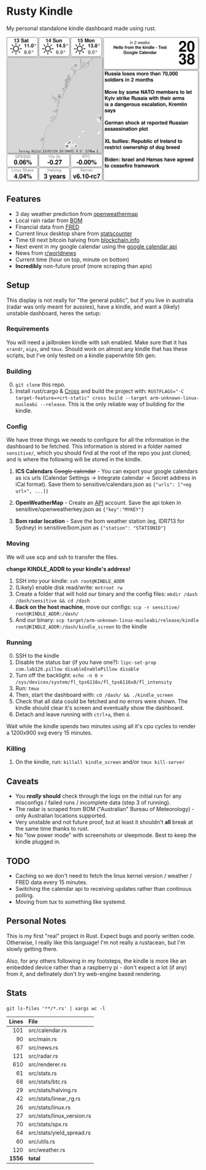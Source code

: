 # Rusty Kindle

My personal standalone kindle dashboard made using rust.

![](sample.png)


## Features
 - 3 day weather prediction from [openweathermap](https://openweathermap.org/)
 - Local rain radar from [BOM](http://www.bom.gov.au/)
 - Financial data from [FRED](https://fred.stlouisfed.org/)
 - Current linux desktop share from [statscounter](https://gs.statcounter.com/os-market-share/desktop/worldwide)
 - Time till next bitcoin halving from [blockchain.info](https://blockchain.info)
 - Next event in my google calendar using the [google calendar api](https://console.cloud.google.com/apis/library/calendar-json.googleapis.com)
 - News from [r/worldnews](https://www.reddit.com/r/worldnews/)
 - Current time (hour on top, minute on bottom)
 - **Incredibly** non-future proof (more scraping than apis)

## Setup
This display is not really for "the general public", but if you live in australia (radar was only meant for aussies), have a kindle, and want a (likely) unstable dashboard, heres the setup:

### Requirements
You will need a jailbroken kindle with ssh enabled. Make sure that it has ```xrandr```, ```eips```, and ```tmux```. Should work on almost any kindle that has these scripts, but I've only tested on a kindle paperwhite 5th gen.

### Building
0. ```git clone``` this repo.
1. Install rust/cargo & [Cross](https://github.com/cross-rs/cross) and build the project with: ```RUSTFLAGS="-C target-feature=+crt-static" cross build --target arm-unknown-linux-musleabi --release```. This is the only reliable way of building for the kindle.

### Config
We have three things we needs to configure for all the information in the dashboard to be fetched. This information is stored in a folder named ```sensitive/```, which you should find at the root of the repo you just cloned, and is where the following will be stored in the kindle.

1. **ICS Calendars** ~~Google calendar~~ - You can export your google calendars as ics urls (Calendar Settings -> Integrate calendar -> Secret address in iCal format). Save them to sensitive/calendars.json as ```{"urls": ["<eg url>", ...]}```

3. **OpenWeatherMap** - Create an [API](https://openweathermap.org/api) account. Save the api token in sensitive/openweatherkey.json as ```{"key":"MYKEY"}```

4. **Bom radar location** - Save the bom weather station (eg, IDR713 for Sydney) in sensitive/bom.json as ```{"station": "STATIONID"}```

### Moving

We will use scp and ssh to transfer the files.

**change KINDLE_ADDR to your kindle's address!**

1. SSH into your kindle: ```ssh root@KINDLE_ADDR```
2. (Likely) enable disk read/write: ```mntroot rw```
3. Create a folder that will hold our binary and the config files: ```mkdir /dash /dash/sensitive && cd /dash```
4. **Back on the host machine**, move our configs: ```scp -r sensitive/ root@KINDLE_ADDR:/dash/``` 
5. And our binary: ```scp target/arm-unknown-linux-musleabi/release/kindle root@KINDLE_ADDR:/dash/kindle_screen``` to the kindle

###  Running

0. SSH to the kindle 
1. Disable the status bar (if you have one?): ```lipc-set-prop com.lab126.pillow disableEnablePillow disable```
2. Turn off the backlight: ```echo -n 0 > /sys/devices/system/fl_tps6116x/fl_tps6116x0/fl_intensity```
2. Run: ```tmux```
3. Then, start the dashboard with: ```cd /dash/ && ./kindle_screen```
4. Check that all data could be fetched and no errors were shown. The kindle should clear it's screen and eventually show the dashboard.
5. Detach and leave running with ```ctrl+a```, then ```d```.

Wait while the kindle spends two minutes using all it's cpu cycles to render a 1200x900 svg every 15 minutes.

### Killing

1. On the kindle, run: ```killall kindle_screen``` and/or ```tmux kill-server```

## Caveats

 - You ***really* should** check through the logs on the initial run for any misconfigs / failed runs / incomplete data (step 3 of running).
 - The radar is scraped from BOM ("Australian" Bureau of Meteorology) - only Australian locations supported.
 - Very unstable and not future proof, but at least it shouldn't **all** break at the same time thanks to rust.
 - No "low power mode" with screenshots or sleepmode. Best to keep the kindle plugged in.

## TODO
 - Caching so we don't need to fetch the linux kernel version / weather / FRED data every 15 minutes.
 - Switching the calendar api to receiving updates rather than continous polling. 
 - Moving from tux to something like systemd.


## Personal Notes

This is my first "real" project in Rust. Expect bugs and poorly written code. Otherwise, I really like this language! I'm not really a *rust*acean, but I'm slowly getting there.

Also, for any others following in my footsteps, the kindle is more like an embedded device rather than a raspberry pi - don't expect a lot (if any) from it, and definately don't try web-engine based rendering.

## Stats

```git ls-files '**/*.rs' | xargs wc -l```

| Lines | File |
| ---: | :--- |
|  101 | src/calendar.rs |
|   90 | src/main.rs |
|   67 | src/news.rs |
|  121 | src/radar.rs |
|  610 | src/renderer.rs |
|   61 | src/stats.rs |
|   68 | src/stats/btc.rs |
|   29 | src/stats/halving.rs |
|   42 | src/stats/linear_rg.rs |
|   26 | src/stats/linux.rs |
|   27 | src/stats/linux_version.rs |
|   70 | src/stats/spx.rs |
|   64 | src/stats/yield_spread.rs |
|   60 | src/utils.rs |
|  120 | src/weather.rs |
| **1556** | **total** |